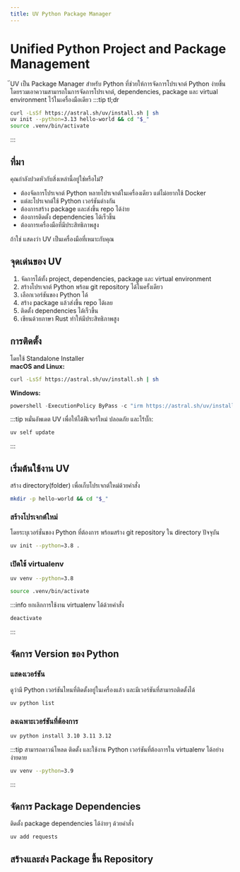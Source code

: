 ```yaml
---
title: UV Python Package Manager
---
```

# Unified Python Project and Package Management
๊UV เป็น Package Manager สำหรับ Python ที่ช่วยให้การจัดการโปรเจกต์ Python ง่ายขึ้น โดยรวมเอาความสามารถในการจัดการโปรเจกต์, dependencies, package และ virtual environment ไว้ในเครื่องมือเดียว
:::tip tl;dr
```bash
curl -LsSf https://astral.sh/uv/install.sh | sh  
uv init --python=3.13 hello-world && cd "$_"
source .venv/bin/activate
```
:::
## ที่มา
คุณกำลังปวดหัวกับสิ่งเหล่านี้อยู่ใช่หรือไม่?
- ต้องจัดการโปรเจกต์ Python หลายโปรเจกต์ในเครื่องเดียว แต่ไม่อยากใช้ Docker
- แต่ละโปรเจกต์ใช้ Python เวอร์ชันต่างกัน
- ต้องการสร้าง package และส่งขึ้น repo ได้ง่าย
- ต้องการติดตั้ง dependencies ได้เร็วขึ้น
- ต้องการเครื่องมือที่มีประสิทธิภาพสูง

ถ้าใช่ แสดงว่า UV เป็นเครื่องมือที่เหมาะกับคุณ

## จุดเด่นของ UV
1. จัดการได้ทั้ง project, dependencies, package และ virtual environment
2. สร้างโปรเจกต์ Python พร้อม git repository ได้ในครั้งเดียว
3. เลือกเวอร์ชันของ Python ได้
4. สร้าง package แล้วส่งขึ้น repo ได้เลย
5. ติดตั้ง dependencies ได้เร็วขึ้น
6. เขียนด้วยภาษา Rust ทำให้มีประสิทธิภาพสูง

## การติดตั้ง
โดยใช้ Standalone Installer  
**macOS and Linux:**
```bash
curl -LsSf https://astral.sh/uv/install.sh | sh
```
**Windows:**
```powershell
powershell -ExecutionPolicy ByPass -c "irm https://astral.sh/uv/install.ps1 | iex"
```
:::tip
หมั่นอัพเดต UV เพื่อให้ได้ฟีเจอร์ใหม่ ปลอดภัย และไร้บั๊ก:
```bash
uv self update
```
:::

## เริ่มต้นใช้งาน UV
สร้าง directory(folder) เพื่อเก็บโปรเจกต์ใหม่ด้วยคำสั่ง
```bash
mkdir -p hello-world && cd "$_"
```
### สร้างโปรเจกต์ใหม่
โดยระบุเวอร์ชั่นของ Python ที่ต้องการ พร้อมสร้าง git repository ใน directory ปัจจุบัน
```bash
uv init --python=3.8 .
```
### เปิดใช้ virtualenv 
```bash
uv venv --python=3.8
```
```bash
source .venv/bin/activate
```
:::info ยกเลิกการใช้งาน virtualenv ได้ด้วยคำสั่ง
```bash
deactivate
```
:::
## จัดการ Version ของ Python
### แสดงเวอร์ชัน
ดูว่ามี Python เวอร์ชันไหนที่ติดตั้งอยู่ในเครื่องแล้ว และมีเวอร์ชันที่สามารถติดตั้งได้
```bash
uv python list
```
### ลงเฉพาะเวอร์ชันที่ต้องการ
```bash
uv python install 3.10 3.11 3.12
```
:::tip
สามารถดาวน์โหลด ติดตั้ง และใช้งาน Python เวอร์ชันที่ต้องการใน virtualenv ได้อย่างง่ายดาย
```bash
uv venv --python=3.9
```
:::

## จัดการ Package Dependencies
ติดตั้ง package dependencies ได้ง่ายๆ ด้วยคำสั่ง
```bash
uv add requests
```

## สร้างและส่ง Package ขึ้น Repository